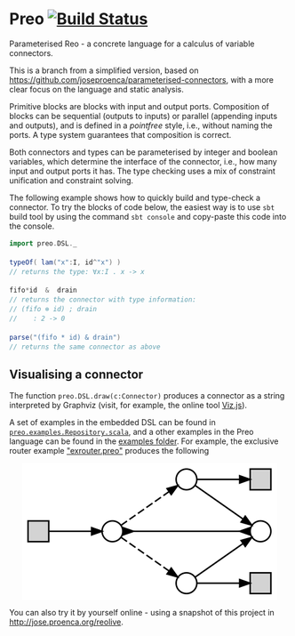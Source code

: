 # Preo [![Build Status](https://travis-ci.org/joseproenca/preo.svg?branch=master)](https://travis-ci.org/joseproenca/preo)

Parameterised Reo - a concrete language for a calculus of variable connectors.

This is a branch from a simplified version, based on https://github.com/joseproenca/parameterised-connectors, with a more clear focus on the language and static analysis.

Primitive blocks are blocks with input and output ports.
Composition of blocks can be sequential (outputs to inputs) or parallel (appending inputs and outputs), and is defined in a _pointfree_ style, i.e., without naming the ports. A type system guarantees that composition is correct.

Both connectors and types can be parameterised by integer and boolean variables, which determine the interface of the connector, i.e., how many input and output ports it has.
The type checking uses a mix of constraint unification and constraint solving.

The following example shows how to quickly build and type-check a connector.
To try the blocks of code below, the easiest way is to use ```sbt``` build tool by using the command ```sbt console``` and copy-paste this code into the console.

```scala
import preo.DSL._

typeOf( lam("x":I, id^"x") )
// returns the type: ∀x:I . x -> x

fifo*id  &  drain
// returns the connector with type information:
// (fifo ⊗ id) ; drain
//    : 2 -> 0

parse("(fifo * id) & drain")
// returns the same connector as above
```


Visualising a connector
-----------------------

The function ```preo.DSL.draw(c:Connector)``` produces a connector as a string interpreted by Graphviz (visit, for example, the online tool [Viz.js](https://mdaines.github.io/viz.js/)).

A set of examples in the embedded DSL can be found in [```preo.examples.Repository.scala```](src/main/scala/preo/examples/Repository.scala), and a other examples in the Preo language can be found in the [examples folder](src/main/scala/preo/examples).
For example, the exclusive router example ["exrouter.preo"](src/main/scala/preo/examples/exrouter.preo) produces the following 

<img src="src/resources/exrouter.svg"
     style="display: block;margin-left: auto;margin-right: auto;">

You can also try it by yourself online - using a snapshot of this project in http://jose.proenca.org/reolive.

<!-- This version is used by the new under-development web-related project, which can be found in https://github.com/joseproenca/reotools. -->

<!-- ## Why a new project?
The emphasise is in the core language, which we call Preo, it's parser, and its static analysis.
We drop references to how to execute code and how to display it in a browser, and give less relevance to the Scala embedded DSL.
 -->